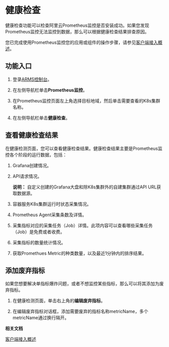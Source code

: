 # 健康检查

健康检查功能可以检查阿里云Prometheus监控是否安装成功。如果您发现Prometheus监控无法监控到数据，那么可以根据健康检查结果排查原因。

您已完成使用Prometheus监控您的应用或组件的操作步骤，请参见[客户端接入概述]()。

## 功能入口

1.  登录[ARMS控制台](https://arms.console.aliyun.com/#/home)。

2.  在左侧导航栏单击**Prometheus监控**。

3.  在Prometheus监控页面左上角选择目标地域，然后单击需要查看的K8s集群名称。

4.  在左侧导航栏单击**健康检查**。


## 查看健康检查结果

在健康检测页面，您可以查看健康检查结果。健康检查结果主要是Prometheus监控各个阶段的运行数据，包括：

1.  Grafana创建情况。
2.  API请求情况。

    **说明：** 自定义创建的Grafana大盘和除K8s集群外的自建集群通过API URL获取数据源。

3.  容器服务K8s集群运行时状态采集情况。
4.  Prometheus Agent采集条数及详情。
5.  采集指标对应的采集任务（Job）详情。此项内容可以查看哪些采集任务（Job）是免费或者收费。
6.  采集指标的数量统计情况。
7.  获取Promethues Metric的种类数量，以及最近1分钟内的排序结果。

## 添加废弃指标

如果您想要解决单指标爆炸问题，或者不想监控某些指标，那么可以将其添加为废弃指标。

1.  在健康检测页面，单击右上角的**编辑废弃指标**。

2.  在编辑废弃指标对话框，添加需要废弃的指标名称metricName，多个metricName通过换行隔开。


**相关文档**  


[客户端接入概述]()

